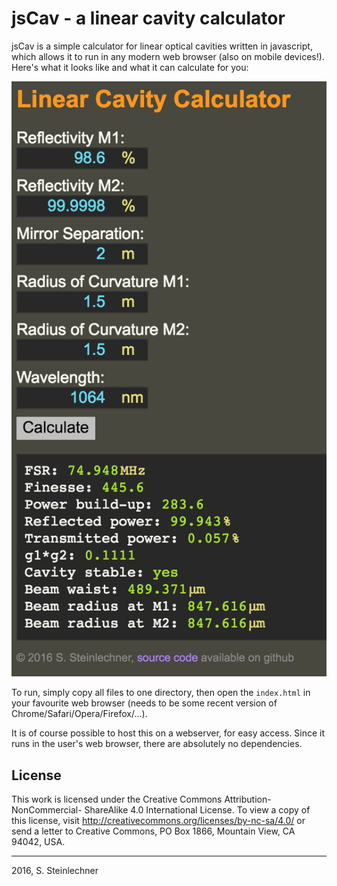 # jsCav - a linear cavity calculator

jsCav is a simple calculator for linear optical cavities written in javascript,
which allows it to run in any modern web browser (also on mobile devices!).
Here's what it looks like and what it can calculate for you:

<img src="jscav.png" />

To run, simply copy all files to one directory, then open the `index.html` in
your favourite web browser (needs to be some recent version of
Chrome/Safari/Opera/Firefox/...).

It is of course possible to host this on a webserver, for easy access. Since it
runs in the user's web browser, there are absolutely no dependencies.

## License

This work is licensed under the Creative Commons Attribution-NonCommercial-
ShareAlike 4.0 International License. To view a copy of this license, visit
http://creativecommons.org/licenses/by-nc-sa/4.0/ or send a letter to Creative
Commons, PO Box 1866, Mountain View, CA 94042, USA.

----

2016, S. Steinlechner
